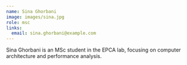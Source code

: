 ```yaml
---
name: Sina Ghorbani
image: images/sina.jpg
role: msc
links:
  email: sina.ghorbani@example.com
---
```


Sina Ghorbani is an MSc student in the EPCA lab, focusing on computer architecture and performance analysis. 